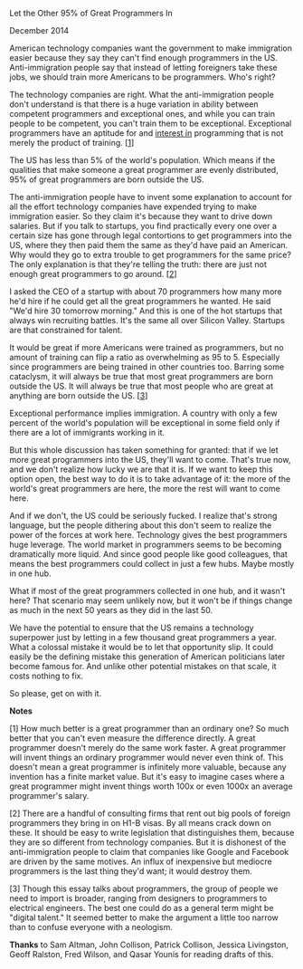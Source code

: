 Let the Other 95% of Great Programmers In

December 2014  
  
American technology companies want the government to make immigration
easier because they say they can't find enough programmers in the
US. Anti-immigration people say that instead of letting foreigners
take these jobs, we should train more Americans to be programmers.
Who's right?  
  
The technology companies are right. What the anti-immigration people
don't understand is that there is a huge variation in ability between
competent programmers and exceptional ones, and while you can train
people to be competent, you can't train them to be exceptional.
Exceptional programmers have an aptitude for and 
[interest in](genius.html)
programming that is not merely the product of training.
[[1](#f1n)]  
  
The US has less than 5% of the world's population. Which means if
the qualities that make someone a great programmer are evenly
distributed, 95% of great programmers are born outside the US.  
  
The anti-immigration people have to invent some explanation to
account for all the effort technology companies have expended trying
to make immigration easier. So they claim it's because they want
to drive down salaries. But if you talk to startups, you find
practically every one over a certain size has gone through legal
contortions to get programmers into the US, where they then
paid them the same as they'd have paid an American. Why would they
go to extra trouble to get programmers for the same price? The
only explanation is that they're telling the truth: there are just
not enough great programmers to go around.
[[2](#f2n)]  
  
I asked the CEO of a startup with about 70 programmers how many
more he'd hire if he could get all the great programmers he wanted.
He said "We'd hire 30 tomorrow morning." And this is one of the
hot startups that always win recruiting battles. It's the same all
over Silicon Valley. Startups are that constrained for talent.  
  
It would be great if more Americans were trained as programmers,
but no amount of training can flip a ratio as overwhelming as 95
to 5. Especially since programmers are being trained in other
countries too. Barring some cataclysm, it will always be true that
most great programmers are born outside the US. It will always be
true that most people who are great at anything are born outside
the US.
[[3](#f3n)]  
  
Exceptional performance implies immigration. A country with only
a few percent of the world's population will be exceptional in some
field only if there are a lot of immigrants working in it.  
  
But this whole discussion has taken something for granted: that if
we let more great programmers into the US, they'll want to come.
That's true now, and we don't realize how lucky we are that it is.
If we want to keep this option open, the best way to do it is to
take advantage of it: the more of the world's great programmers are
here, the more the rest will want to come here.  
  
And if we don't, the US could be seriously fucked. I realize that's
strong language, but the people dithering about this don't seem to
realize the power of the forces at work here. Technology gives the
best programmers huge leverage. The world market in programmers
seems to be becoming dramatically more liquid. And since good
people like good colleagues, that means the best programmers could
collect in just a few hubs. Maybe mostly in one hub.  
  
What if most of the great programmers collected in one hub, and it
wasn't here? That scenario may seem unlikely now, but it won't be
if things change as much in the next 50 years as they did in the
last 50.  
  
We have the potential to ensure that the US remains a technology
superpower just by letting in a few thousand great programmers a
year. What a colossal mistake it would be to let that opportunity
slip. It could easily be the defining mistake this generation of
American politicians later become famous for. And unlike other
potential mistakes on that scale, it costs nothing to fix.  
  
So please, get on with it.  
  
  
  
  
  
  
  

**Notes**  
  
[1]
How much better is a great programmer than an ordinary one?
So much better that you can't even measure the difference directly.
A great programmer doesn't merely do the same work faster. A great
programmer will invent things an ordinary programmer would never
even think of. This doesn't mean a great programmer is infinitely
more valuable, because any invention has a finite market value.
But it's easy to imagine cases where a great programmer might invent
things worth 100x or even 1000x an average programmer's salary.  
  
[2]
There are a handful of consulting firms that rent out big
pools of foreign programmers they bring in on H1-B visas. By all
means crack down on these. It should be easy to write legislation
that distinguishes them, because they are so different from technology
companies. But it is dishonest of the anti-immigration people to
claim that companies like Google and Facebook are driven by the
same motives. An influx of inexpensive but mediocre programmers
is the last thing they'd want; it would destroy them.  
  
[3]
Though this essay talks about programmers, the group of people
we need to import is broader, ranging from designers to programmers
to electrical engineers. The best one could do as a general term
might be "digital talent." It seemed better to make the argument a
little too narrow than to confuse everyone with a neologism.  
  

**Thanks** to Sam Altman, John Collison, Patrick Collison, Jessica
Livingston, Geoff Ralston, Fred Wilson, and Qasar Younis for reading
drafts of this.  
  
